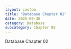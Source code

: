 ```yaml
---
layout: custom
title: "Database Chapter 02"
date: 2025-09-30
category: Database
subcategory: Chapter 02
---
```


Database Chapter 02
